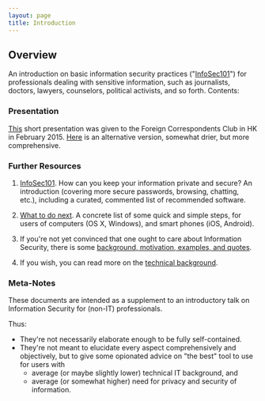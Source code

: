 ```yaml
---
layout: page
title: Introduction
---
```


## Overview

An introduction on basic information security practices ("[InfoSec101](p1-InfoSec101)") for professionals dealing with sensitive information, such as journalists, doctors, lawyers, counselors, political activists, and so forth. Contents:


### Presentation
[This](public/presentations/Infosec101-FCC.pdf) short presentation was given to the Foreign Correspondents Club in HK in February 2015. [Here](public/presentations/InfoSec101-Presentation-FCC-2015-02-26.pdf) is an alternative version, somewhat drier, but more comprehensive.

### Further Resources

1. [InfoSec101](p1-InfoSec101). How can you keep your information private and secure? An introduction (covering more secure passwords, browsing, chatting, etc.), including a curated, commented list of recommended software. 

2. [What to do next](p2-WhatToDoNext). A concrete list of some quick and simple steps, for users of computers (OS X, Windows), and smart phones (iOS, Android).

3. If you're not yet convinced that one ought to care about Information Security, there is some [background, motivation, examples, and quotes](p3-Motivation). 

4. If you wish, you can read more on the [technical background](p4-TechnicalBackground).


### Meta-Notes
These documents are intended as a supplement to an introductory talk on Information Security for (non-IT) professionals.

Thus: 

- They're not necessarily elaborate enough to be fully self-contained.
- They're not meant to elucidate every aspect comprehensively and objectively, but to give some opionated advice on "the best" tool to use for users with
    - average (or maybe slightly lower) technical IT background, and
    - average (or somewhat higher) need for privacy and security of information.
